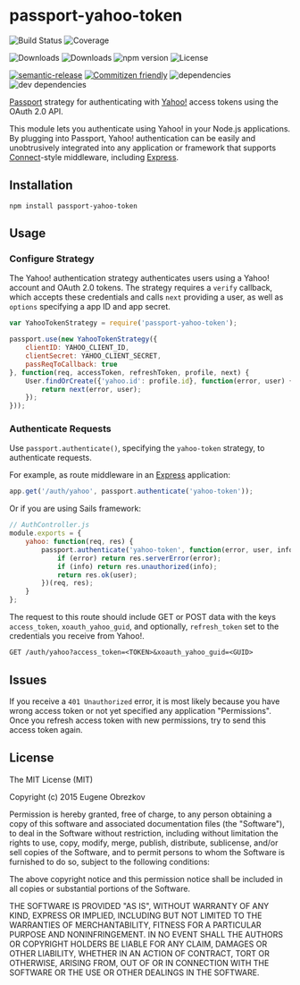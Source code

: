 # passport-yahoo-token

![Build Status](https://img.shields.io/travis/ghaiklor/passport-yahoo-token.svg)
![Coverage](https://img.shields.io/coveralls/ghaiklor/passport-yahoo-token.svg)

![Downloads](https://img.shields.io/npm/dm/passport-yahoo-token.svg)
![Downloads](https://img.shields.io/npm/dt/passport-yahoo-token.svg)
![npm version](https://img.shields.io/npm/v/passport-yahoo-token.svg)
![License](https://img.shields.io/npm/l/passport-yahoo-token.svg)

[![semantic-release](https://img.shields.io/badge/%20%20%F0%9F%93%A6%F0%9F%9A%80-semantic--release-e10079.svg)](https://github.com/semantic-release/semantic-release)
[![Commitizen friendly](https://img.shields.io/badge/commitizen-friendly-brightgreen.svg)](http://commitizen.github.io/cz-cli/)
![dependencies](https://img.shields.io/david/ghaiklor/passport-yahoo-token.svg)
![dev dependencies](https://img.shields.io/david/dev/ghaiklor/passport-yahoo-token.svg)

[Passport](http://passportjs.org/) strategy for authenticating with [Yahoo!](http://www.yahoo.com/) access tokens using the OAuth 2.0 API.

This module lets you authenticate using Yahoo! in your Node.js applications.
By plugging into Passport, Yahoo! authentication can be easily and unobtrusively integrated into any application or framework that supports [Connect](http://www.senchalabs.org/connect/)-style middleware, including [Express](http://expressjs.com/).

## Installation

```shell
npm install passport-yahoo-token
```

## Usage

### Configure Strategy

The Yahoo! authentication strategy authenticates users using a Yahoo! account and OAuth 2.0 tokens.
The strategy requires a `verify` callback, which accepts these credentials and calls `next` providing a user, as well as `options` specifying a app ID and app secret.

```javascript
var YahooTokenStrategy = require('passport-yahoo-token');

passport.use(new YahooTokenStrategy({
    clientID: YAHOO_CLIENT_ID,
    clientSecret: YAHOO_CLIENT_SECRET,
    passReqToCallback: true
}, function(req, accessToken, refreshToken, profile, next) {
    User.findOrCreate({'yahoo.id': profile.id}, function(error, user) {
        return next(error, user);
    });
}));
```

### Authenticate Requests

Use `passport.authenticate()`, specifying the `yahoo-token` strategy, to authenticate requests.

For example, as route middleware in an [Express](http://expressjs.com/) application:

```javascript
app.get('/auth/yahoo', passport.authenticate('yahoo-token'));
```

Or if you are using Sails framework:

```javascript
// AuthController.js
module.exports = {
    yahoo: function(req, res) {
        passport.authenticate('yahoo-token', function(error, user, info) {
            if (error) return res.serverError(error);
            if (info) return res.unauthorized(info);
            return res.ok(user);
        })(req, res);
    }
};
```

The request to this route should include GET or POST data with the keys `access_token`, `xoauth_yahoo_guid`, and optionally, `refresh_token` set to the credentials you receive from Yahoo!.

```
GET /auth/yahoo?access_token=<TOKEN>&xoauth_yahoo_guid=<GUID>
```

## Issues

If you receive a `401 Unauthorized` error, it is most likely because you have wrong access token or not yet specified any application "Permissions".
Once you refresh access token with new permissions, try to send this access token again.

## License

The MIT License (MIT)

Copyright (c) 2015 Eugene Obrezkov

Permission is hereby granted, free of charge, to any person obtaining a copy
of this software and associated documentation files (the "Software"), to deal
in the Software without restriction, including without limitation the rights
to use, copy, modify, merge, publish, distribute, sublicense, and/or sell
copies of the Software, and to permit persons to whom the Software is
furnished to do so, subject to the following conditions:

The above copyright notice and this permission notice shall be included in all
copies or substantial portions of the Software.

THE SOFTWARE IS PROVIDED "AS IS", WITHOUT WARRANTY OF ANY KIND, EXPRESS OR
IMPLIED, INCLUDING BUT NOT LIMITED TO THE WARRANTIES OF MERCHANTABILITY,
FITNESS FOR A PARTICULAR PURPOSE AND NONINFRINGEMENT. IN NO EVENT SHALL THE
AUTHORS OR COPYRIGHT HOLDERS BE LIABLE FOR ANY CLAIM, DAMAGES OR OTHER
LIABILITY, WHETHER IN AN ACTION OF CONTRACT, TORT OR OTHERWISE, ARISING FROM,
OUT OF OR IN CONNECTION WITH THE SOFTWARE OR THE USE OR OTHER DEALINGS IN THE
SOFTWARE.
